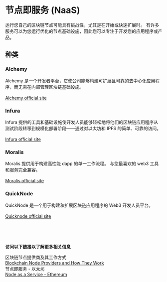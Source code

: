 # 节点即服务 (NaaS)

运行您自己的区块链节点可能具有挑战性，尤其是在开始或快速扩展时。 有许多服务可以为您运行优化的节点基础设施，因此您可以专注于开发您的应用程序或产品。

## 种类

### Alchemy
Alchemy 是一个开发者平台，它使公司能够构建可扩展且可靠的去中心化应用程序，而无需在内部管理区块链基础设施。<br><br>
[Alchemy official site](https://www.alchemy.com/)

### Infura
Infura 提供的工具和基础设施使开发人员能够轻松地将他们的区块链应用程序从测试阶段转移到规模化部署阶段——通过对以太坊和 IPFS 的简单、可靠的访问。<br><br>
[Infura official site](https://infura.io/)

### Moralis
Moralis 提供用于构建高性能 dapp 的单一工作流程。 与您最喜欢的 web3 工具和服务完全兼容。<br><br>
[Moralis official site](https://moralis.io/)

### QuickNode
QuickNode 是一个用于构建和扩展区块链应用程序的 Web3 开发人员平台。<br><br>
[Quicknode official site](https://www.quicknode.com/)

<br>
<br>
<br>

**访问以下链接以了解更多相关信息**<br>

区块链节点提供商及其工作方式 <br>
[Blockchain Node Providers and How They Work](https://www.infoq.com/articles/blockchain-as-a-service-get-block/)<br>
节点即服务 - 以太坊<br>
[Node as a Service - Ethereum](https://ethereum.org/en/developers/docs/nodes-and-clients/nodes-as-a-service/)<br>